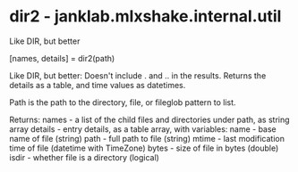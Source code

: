 # dir2 - janklab.mlxshake.internal.util

Like DIR, but better

[names, details] = dir2(path)

Like DIR, but better: Doesn't include . and .. in the results. Returns the
details as a table, and time values as datetimes.

Path is the path to the directory, file, or fileglob pattern to list.

Returns:
   names - a list of the child files and directories under path, as string
       array
   details - entry details, as a table array, with variables:
       name - base name of file (string)
       path - full path to file (string)
       mtime - last modification time of file (datetime with TimeZone)
       bytes - size of file in bytes (double)
       isdir - whether file is a directory (logical)



